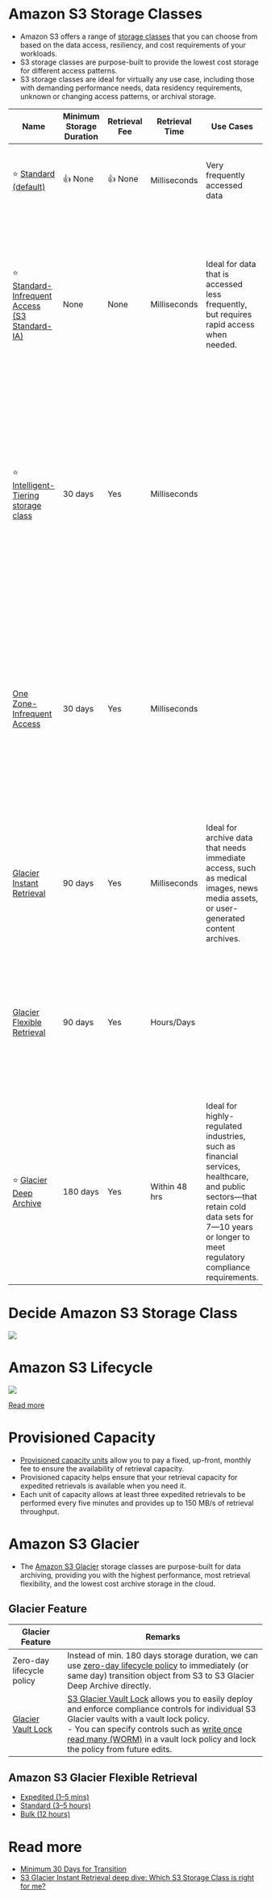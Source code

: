 # Amazon S3 Storage Classes
- Amazon S3 offers a range of [storage classes](https://aws.amazon.com/s3/storage-classes/) that you can choose from based on the data access, resiliency, and cost requirements of your workloads. 
- S3 storage classes are purpose-built to provide the lowest cost storage for different access patterns. 
- S3 storage classes are ideal for virtually any use case, including those with demanding performance needs, data residency requirements, unknown or changing access patterns, or archival storage.

| Name                                                                                                                                                     | Minimum Storage Duration | Retrieval Fee | Retrieval Time | Use Cases                                                                                                                                                                                         | Description                                                                                                                                                                                                                                                             |
|----------------------------------------------------------------------------------------------------------------------------------------------------------|--------------------------|---------------|----------------|---------------------------------------------------------------------------------------------------------------------------------------------------------------------------------------------------|-------------------------------------------------------------------------------------------------------------------------------------------------------------------------------------------------------------------------------------------------------------------------|
| :star: [Standard (default)](https://aws.amazon.com/s3/storage-classes/)                                                                                  | :+1: None                | :+1: None     | Milliseconds   | Very frequently accessed data                                                                                                                                                                     | Default storage class for S3. It delivers low latency and high throughput.                                                                                                                                                                                              |
| :star: [Standard-Infrequent Access (S3 Standard-IA)](https://aws.amazon.com/s3/storage-classes/)                                                         | None                     | None          | Milliseconds   | Ideal for data that is accessed less frequently, but requires rapid access when needed.                                                                                                           | S3 Standard-IA offers the high durability, high throughput, and low latency of S3 Standard, with a low per GB storage price and per GB retrieval charge.                                                                                                                |
| :star: [Intelligent-Tiering storage class](https://aws.amazon.com/s3/storage-classes/intelligent-tiering/)                                               | 30 days                  | Yes           | Milliseconds   |                                                                                                                                                                                                   | Amazon S3 Intelligent-Tiering is the only cloud storage class that delivers automatic storage cost savings when data access patterns change, without performance impact or operational overhead.                                                                        |
| [One Zone-Infrequent Access](https://aws.amazon.com/about-aws/whats-new/2018/04/announcing-s3-one-zone-infrequent-access-a-new-amazon-s3-storage-class/) | 30 days                  | Yes           | Milliseconds   |                                                                                                                                                                                                   | S3 One Zone-Infrequent Access (S3 One Zone-IA; Z-IA) is a new storage class designed for customers who want a lower-cost option for infrequently accessed data, but do not require the multiple Availability Zone data resilience model.                                |
| [Glacier Instant Retrieval](https://aws.amazon.com/s3/storage-classes/glacier/instant-retrieval/)                                                        | 90 days                  | Yes           | Milliseconds   | Ideal for archive data that needs immediate access, such as medical images, news media assets, or user-generated content archives.                                                                | S3 Glacier Instant Retrieval storage class delivers low cost storage with milliseconds retrieval.                                                                                                                                                                       |
| [Glacier Flexible Retrieval](https://aws.amazon.com/blogs/storage/tag/amazon-s3-glacier-flexible-retrieval/)                                             | 90 days                  | Yes           | Hours/Days     |                                                                                                                                                                                                   | [S3 Glacier Flexible Retrieval](https://aws.amazon.com/blogs/storage/tag/amazon-s3-glacier-flexible-retrieval/) is used for archive data that does not require immediate access but needs the flexibility to retrieve large sets of data at no cost.                    |
| :star: [Glacier Deep Archive](https://aws.amazon.com/blogs/aws/new-amazon-s3-storage-class-glacier-deep-archive/)                                        | 180 days                 | Yes           | Within 48 hrs  | Ideal for highly-regulated industries, such as financial services, healthcare, and public sectors—that retain cold data sets for 7—10 years or longer to meet regulatory compliance requirements. | [S3 Glacier Deep Archive](https://aws.amazon.com/blogs/aws/new-amazon-s3-storage-class-glacier-deep-archive/) is Amazon S3’s lowest-cost storage class and supports long-term retention and digital preservation for data that may be accessed once or twice in a year. |

# Decide Amazon S3 Storage Class

![](https://res.cloudinary.com/acloud-guru/image/fetch/c_thumb,f_auto,q_auto,w_965/https://acg-wordpress-content-production.s3.us-west-2.amazonaws.com/app/uploads/2021/12/Which-S3-Storage-Class-is-right-for-me-Infograhic.png)

# Amazon S3 Lifecycle

![](https://docs.aws.amazon.com/images/AmazonS3/latest/userguide/images/lifecycle-transitions-v3.png)

[Read more](https://docs.aws.amazon.com/AmazonS3/latest/userguide/lifecycle-transition-general-considerations.html)

# Provisioned Capacity
- [Provisioned capacity units](https://repost.aws/knowledge-center/glacier-provisioned-capacity) allow you to pay a fixed, up-front, monthly fee to ensure the availability of retrieval capacity.
- Provisioned capacity helps ensure that your retrieval capacity for expedited retrievals is available when you need it.
- Each unit of capacity allows at least three expedited retrievals to be performed every five minutes and provides up to 150 MB/s of retrieval throughput.

# Amazon S3 Glacier
- The [Amazon S3 Glacier](https://aws.amazon.com/s3/storage-classes/glacier/) storage classes are purpose-built for data archiving, providing you with the highest performance, most retrieval flexibility, and the lowest cost archive storage in the cloud.

## Glacier Feature 

| Glacier Feature                                                                            | Remarks                                                                                                                                                                                                                                                                                                                                                                                                                                        |
|--------------------------------------------------------------------------------------------|------------------------------------------------------------------------------------------------------------------------------------------------------------------------------------------------------------------------------------------------------------------------------------------------------------------------------------------------------------------------------------------------------------------------------------------------|
| Zero-day lifecycle policy                                                                  | Instead of min. 180 days storage duration, we can use [zero-day lifecycle policy](https://aws.amazon.com/blogs/architecture/amazon-s3-amazon-s3-glacier-launch-announcements-for-archival-workloads/) to immediately (or same day) transition object from S3 to S3 Glacier Deep Archive directly.                                                                                                                                              |
| [Glacier Vault Lock](https://docs.aws.amazon.com/amazonglacier/latest/dev/vault-lock.html) | [S3 Glacier Vault Lock](https://docs.aws.amazon.com/amazonglacier/latest/dev/vault-lock.html) allows you to easily deploy and enforce compliance controls for individual S3 Glacier vaults with a vault lock policy.<br/>- You can specify controls such as [write once read many (WORM)](../../../3_Databases/5_DatabaseInternals/AppendOnlyProperty.md) in a vault lock policy and lock the policy from future edits. |

## Amazon S3 Glacier Flexible Retrieval
- [Expedited (1–5 mins)](https://docs.aws.amazon.com/amazonglacier/latest/dev/downloading-an-archive-two-steps.html)
- [Standard (3–5 hours)](https://docs.aws.amazon.com/amazonglacier/latest/dev/downloading-an-archive-two-steps.html)
- [Bulk (12 hours)](https://docs.aws.amazon.com/amazonglacier/latest/dev/downloading-an-archive-two-steps.html)

# Read more
- [Minimum 30 Days for Transition](https://docs.aws.amazon.com/AmazonS3/latest/userguide/lifecycle-transition-general-considerations.html)
- [S3 Glacier Instant Retrieval deep dive: Which S3 Storage Class is right for me?](https://acloudguru.com/blog/engineering/s3-glacier-instant-retrieval-deep-dive-which-s3-storage-class-is-right-for-me)

